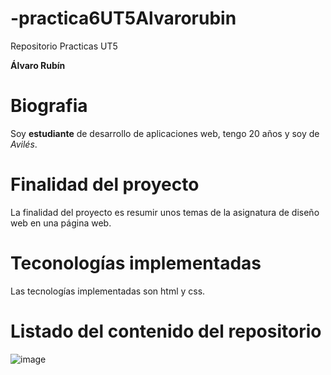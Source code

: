 # -practica6UT5Alvarorubin
Repositorio Practicas UT5

**Álvaro Rubín**

# Biografia
Soy **estudiante** de desarrollo de aplicaciones web, tengo 20 años y soy de *Avilés*.

# Finalidad del proyecto
La finalidad del proyecto es resumir unos temas de la asignatura de diseño web en una página web.

# Teconologías implementadas
Las tecnologías implementadas son html y css.

# Listado del contenido del repositorio
![image](https://user-images.githubusercontent.com/98736888/159671533-bb6d9feb-23bc-42d3-be3e-2b72ae8f96da.png)
